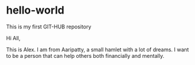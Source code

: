# hello-world
This is my first GIT-HUB repository

Hi All,

This is Alex. I am from Aaripatty, a small hamlet with a lot of dreams. I want to be a person that can help others both financially and mentally. 
